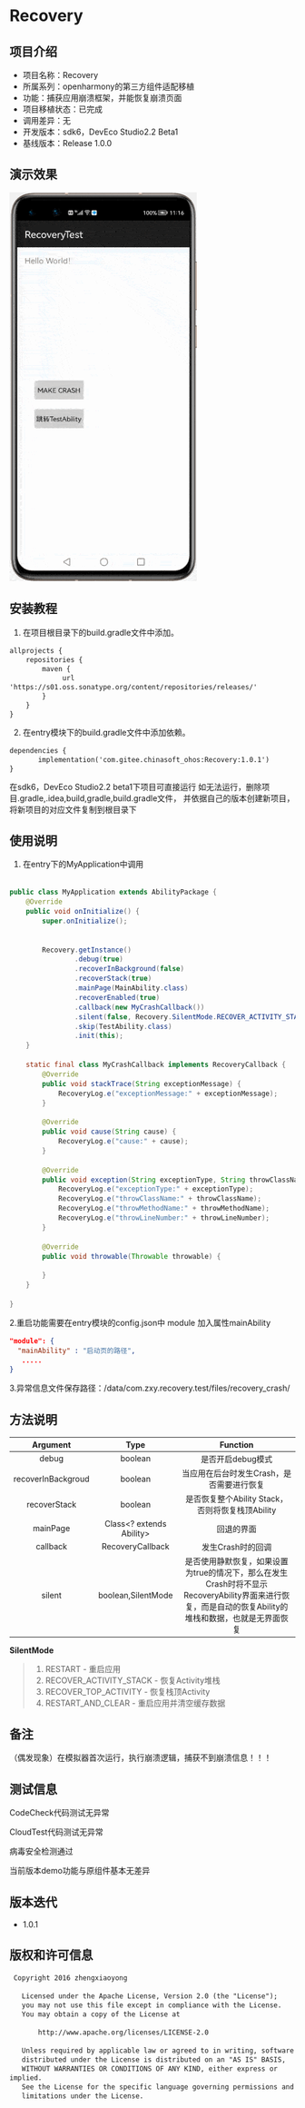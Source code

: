 # **Recovery**


## 项目介绍

- 项目名称：Recovery
- 所属系列：openharmony的第三方组件适配移植
- 功能：捕获应用崩溃框架，并能恢复崩溃页面
- 项目移植状态：已完成
- 调用差异：无
- 开发版本：sdk6，DevEco Studio2.2 Beta1
- 基线版本：Release 1.0.0

## 演示效果

<img src="image/gif.gif"></img>
## 安装教程

1. 在项目根目录下的build.gradle文件中添加。
```
allprojects {
    repositories {
        maven {
             url 'https://s01.oss.sonatype.org/content/repositories/releases/'
        }
    }
}
```
2. 在entry模块下的build.gradle文件中添加依赖。
```
dependencies {
       implementation('com.gitee.chinasoft_ohos:Recovery:1.0.1')
}
```

在sdk6，DevEco Studio2.2 beta1下项目可直接运行 如无法运行，删除项目.gradle,.idea,build,gradle,build.gradle文件， 并依据自己的版本创建新项目，将新项目的对应文件复制到根目录下

## 使用说明

1. 在entry下的MyApplication中调用

```java

public class MyApplication extends AbilityPackage {
    @Override
    public void onInitialize() {
        super.onInitialize();


        Recovery.getInstance()
                .debug(true)
                .recoverInBackground(false)
                .recoverStack(true)
                .mainPage(MainAbility.class)
                .recoverEnabled(true)
                .callback(new MyCrashCallback())
                .silent(false, Recovery.SilentMode.RECOVER_ACTIVITY_STACK)
                .skip(TestAbility.class)
                .init(this);
    }

    static final class MyCrashCallback implements RecoveryCallback {
        @Override
        public void stackTrace(String exceptionMessage) {
            RecoveryLog.e("exceptionMessage:" + exceptionMessage);
        }

        @Override
        public void cause(String cause) {
            RecoveryLog.e("cause:" + cause);
        }

        @Override
        public void exception(String exceptionType, String throwClassName, String throwMethodName, int throwLineNumber) {
            RecoveryLog.e("exceptionType:" + exceptionType);
            RecoveryLog.e("throwClassName:" + throwClassName);
            RecoveryLog.e("throwMethodName:" + throwMethodName);
            RecoveryLog.e("throwLineNumber:" + throwLineNumber);
        }

        @Override
        public void throwable(Throwable throwable) {

        }
    }

}
```

2.重启功能需要在entry模块的config.json中 module 加入属性mainAbility

```json
"module": {
  "mainAbility" : "启动页的路径",
   .....
}
```

3.异常信息文件保存路径：/data/com.zxy.recovery.test/files/recovery_crash/

## **方法说明**

|      Argument      |           Type           |                           Function                           |
| :----------------: | :----------------------: | :----------------------------------------------------------: |
|       debug        |         boolean          |                      是否开启debug模式                       |
| recoverInBackgroud |         boolean          |          当应用在后台时发生Crash，是否需要进行恢复           |
|    recoverStack    |         boolean          |       是否恢复整个Ability Stack，否则将恢复栈顶Ability       |
|      mainPage      | Class<? extends Ability> |                          回退的界面                          |
|      callback      |     RecoveryCallback     |                      发生Crash时的回调                       |
|       silent       |    boolean,SilentMode    | 是否使用静默恢复，如果设置为true的情况下，那么在发生Crash时将不显示RecoveryAbility界面来进行恢复，而是自动的恢复Ability的堆栈和数据，也就是无界面恢复 |

**SilentMode**

> 1. RESTART - 重启应用
> 2. RECOVER_ACTIVITY_STACK - 恢复Activity堆栈
> 3. RECOVER_TOP_ACTIVITY - 恢复栈顶Activity
> 4. RESTART_AND_CLEAR - 重启应用并清空缓存数据


## 备注

（偶发现象）在模拟器首次运行，执行崩溃逻辑，捕获不到崩溃信息！！！

## 测试信息

CodeCheck代码测试无异常

CloudTest代码测试无异常

病毒安全检测通过

当前版本demo功能与原组件基本无差异


## 版本迭代

- 1.0.1

## 版权和许可信息

```
 Copyright 2016 zhengxiaoyong

   Licensed under the Apache License, Version 2.0 (the "License");
   you may not use this file except in compliance with the License.
   You may obtain a copy of the License at

       http://www.apache.org/licenses/LICENSE-2.0

   Unless required by applicable law or agreed to in writing, software
   distributed under the License is distributed on an "AS IS" BASIS,
   WITHOUT WARRANTIES OR CONDITIONS OF ANY KIND, either express or implied.
   See the License for the specific language governing permissions and
   limitations under the License.
```


